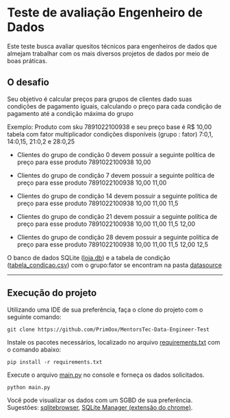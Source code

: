 # Teste de avaliação Engenheiro de Dados 

Este teste busca avaliar quesitos técnicos para engenheiros de dados que almejam trabalhar com os mais diversos projetos de dados por meio de boas práticas. 

## O desafio 

Seu objetivo é calcular preços para grupos de clientes dado suas condições de pagamento iguais, calculando o preço para cada condição de pagamento até a condição máxima do grupo 

Exemplo: Produto com sku 7891022100938 e seu preço base é R$ 10,00 tabela com fator multiplicador condições disponíveis (grupo : fator) 7:0,1, 14:0,15, 21:0,2 e 28:0,25  

- Clientes do grupo de condição 0 devem possuir a seguinte política de preço para esse produto 7891022100938 10,00   

- Clientes do grupo de condição 7 devem possuir a seguinte política de preço para esse produto 7891022100938 10,00 11,00  

- Clientes do grupo de condição 14 devem possuir a seguinte política de preço para esse produto 7891022100938 10,00 11,00 11,5   

- Clientes do grupo de condição 21 devem possuir a seguinte política de preço para esse produto 7891022100938 10,00 11,00 11,5 12,00 

- Clientes do grupo de condição 28 devem possuir a seguinte política de preço para esse produto 7891022100938 10,00 11,00 11,5 12,00 12,5 

O banco de dados SQLite ([loja.db](datasource/loja.db)) e a tabela de condição ([tabela_condicao.csv](datasource/tabela_condicao.csv)) com o grupo:fator se encontram na pasta [datasource](datasource)

---
## Execução do projeto

Utilizando uma IDE de sua preferência, faça o clone do projeto com o seguinte comando: 
```
git clone https://github.com/PrimOox/MentorsTec-Data-Engineer-Test
```

Instale os pacotes necessários, localizado no arquivo [requirements.txt](requirements.txt) com o comando abaixo:
```
pip install -r requirements.txt  
```

Execute o arquivo [main.py](main.py) no console e forneça os dados solicitados.
```
python main.py
```

Você pode visualizar os dados com um SGBD de sua preferência.  
Sugestões: [sqlitebrowser](https://sqlitebrowser.org/dl/), [SQLite Manager (extensão do chrome)](https://chrome.google.com/webstore/detail/sqlite-manager/njognipnngillknkhikjecpnbkefclfe?hl=pt).